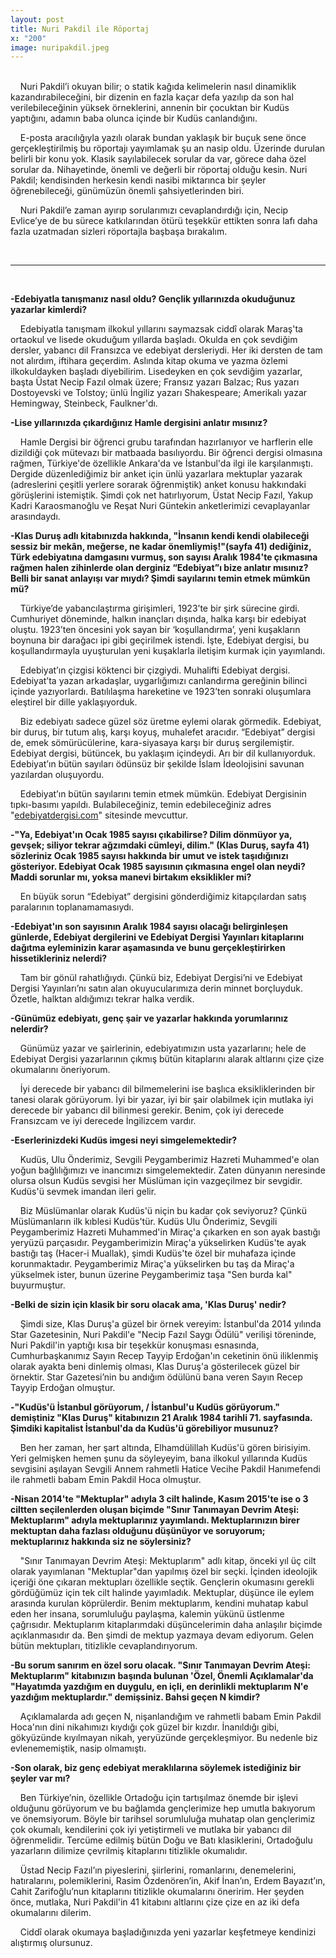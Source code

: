 ```yaml
---
layout: post
title: Nuri Pakdil ile Röportaj
x: "200"
image: nuripakdil.jpeg
---
```

<br/>
&nbsp;&nbsp;&nbsp;&nbsp;Nuri Pakdil’i okuyan bilir; o statik kağıda kelimelerin nasıl dinamiklik kazandırabileceğini, bir dizenin en fazla kaçar defa yazılıp da son hal verilebileceğinin yüksek örneklerini, annenin bir çocuktan bir Kudüs yaptığını, adamın baba olunca içinde bir Kudüs canlandığını.

&nbsp;&nbsp;&nbsp;&nbsp;E-posta aracılığıyla yazılı olarak bundan yaklaşık bir buçuk sene önce gerçekleştirilmiş bu röportajı yayımlamak şu an nasip oldu. Üzerinde durulan belirli bir konu yok. Klasik sayılabilecek sorular da var, görece daha özel sorular da. Nihayetinde, önemli ve değerli bir röportaj olduğu kesin. Nuri Pakdil; kendisinden herkesin kendi nasibi miktarınca bir şeyler öğrenebileceği, günümüzün önemli şahsiyetlerinden biri.

&nbsp;&nbsp;&nbsp;&nbsp;Nuri Pakdil’e zaman ayırıp sorularımızı cevaplandırdığı için, Necip Evlice’ye de bu sürece katkılarından ötürü teşekkür ettikten sonra lafı daha fazla uzatmadan sizleri röportajla başbaşa bırakalım.

<br/>

---

<br/>


__-Edebiyatla tanışmanız nasıl oldu? Gençlik yıllarınızda okuduğunuz yazarlar kimlerdi?__

&nbsp;&nbsp;&nbsp;&nbsp;Edebiyatla tanışmam ilkokul yıllarını saymazsak ciddî olarak Maraş'ta ortaokul ve lisede okuduğum yıllarda başladı. Okulda en çok sevdiğim dersler, yabancı dil Fransızca ve edebiyat dersleriydi. Her iki dersten de tam not alırdım, iftihara geçerdim. Aslında kitap okuma ve yazma özlemi ilkokuldayken başladı diyebilirim.
Lisedeyken en çok sevdiğim yazarlar, başta Üstat Necip Fazıl olmak üzere; Fransız yazarı Balzac; Rus yazarı Dostoyevski ve Tolstoy; ünlü İngiliz yazarı Shakespeare; Amerikalı yazar Hemingway, Steinbeck, Faulkner'dı.

__-Lise yıllarınızda çıkardığınız Hamle dergisini anlatır mısınız?__

&nbsp;&nbsp;&nbsp;&nbsp;Hamle Dergisi bir öğrenci grubu tarafından hazırlanıyor ve harflerin elle dizildiği çok mütevazı bir matbaada basılıyordu. Bir öğrenci dergisi olmasına rağmen, Türkiye'de özellikle Ankara'da ve İstanbul'da ilgi ile karşılanmıştı. Dergide düzenlediğimiz bir anket için ünlü yazarlara mektuplar yazarak (adreslerini çeşitli yerlere sorarak öğrenmiştik) anket konusu hakkındaki görüşlerini istemiştik. Şimdi çok net hatırlıyorum, Üstat Necip Fazıl, Yakup Kadri Karaosmanoğlu ve Reşat Nuri Güntekin anketlerimizi cevaplayanlar arasındaydı.

__-Klas Duruş adlı kitabınızda hakkında, "İnsanın kendi kendi olabileceği sessiz bir mekân, meğerse, ne kadar önemliymiş!"(sayfa 41) dediğiniz, Türk edebiyatına damgasını vurmuş, son sayısı Aralık 1984'te çıkmasına rağmen halen zihinlerde olan derginiz “Edebiyat”ı bize anlatır mısınız? Belli bir sanat anlayışı var mıydı? Şimdi sayılarını temin etmek mümkün mü?__

&nbsp;&nbsp;&nbsp;&nbsp;Türkiye’de yabancılaştırma girişimleri, 1923’te bir şirk sürecine girdi. Cumhuriyet döneminde, halkın inançları dışında, halka karşı bir edebiyat oluştu. 1923’ten öncesini yok sayan bir ‘koşullandırma’, yeni kuşakların boynuna bir darağacı ipi gibi geçirilmek istendi. İşte, Edebiyat dergisi, bu koşullandırmayla uyuşturulan yeni kuşaklarla iletişim kurmak için yayımlandı.

&nbsp;&nbsp;&nbsp;&nbsp;Edebiyat’ın çizgisi köktenci bir çizgiydi. Muhalifti Edebiyat dergisi. Edebiyat’ta yazan arkadaşlar, uygarlığımızı canlandırma gereğinin bilinci içinde yazıyorlardı. Batılılaşma hareketine ve 1923’ten sonraki oluşumlara eleştirel bir dille yaklaşıyorduk.

&nbsp;&nbsp;&nbsp;&nbsp;Biz edebiyatı sadece güzel söz üretme eylemi olarak görmedik. Edebiyat, bir duruş, bir tutum alış, karşı koyuş, muhalefet aracıdır. “Edebiyat” dergisi de, emek sömürücülerine, kara-siyasaya karşı bir duruş sergilemiştir. Edebiyat dergisi, bütüncek, bu yaklaşım içindeydi. Arı bir dil kullanıyorduk. Edebiyat’ın bütün sayıları ödünsüz bir şekilde İslam İdeolojisini savunan yazılardan oluşuyordu.

&nbsp;&nbsp;&nbsp;&nbsp;Edebiyat’ın bütün sayılarını temin etmek mümkün. Edebiyat Dergisinin tıpkı-basımı yapıldı. Bulabileceğiniz, temin edebileceğiniz adres "<a href="http://edebiyatdergisi.com" target="_blank">edebiyatdergisi.com</a>" sitesinde mevcuttur.

__-"Ya, Edebiyat'ın Ocak 1985 sayısı çıkabilirse? Dilim dönmüyor ya, gevşek; siliyor tekrar ağzımdaki cümleyi, dilim." (Klas Duruş, sayfa 41) sözleriniz Ocak 1985 sayısı hakkında bir umut ve istek taşıdığınızı gösteriyor. Edebiyat Ocak 1985 sayısının çıkmasına engel olan neydi? Maddi sorunlar mı, yoksa manevi birtakım eksiklikler mi?__

&nbsp;&nbsp;&nbsp;&nbsp;En büyük sorun “Edebiyat” dergisini gönderdiğimiz kitapçılardan satış paralarının toplanamamasıydı.

__-Edebiyat'ın son sayısının Aralık 1984 sayısı olacağı belirginleşen günlerde, Edebiyat dergilerini ve Edebiyat Dergisi Yayınları kitaplarını dağıtma eyleminizin karar aşamasında ve bunu gerçekleştirirken hissetikleriniz nelerdi?__

&nbsp;&nbsp;&nbsp;&nbsp;Tam bir gönül rahatlığıydı. Çünkü biz, Edebiyat Dergisi’ni ve Edebiyat Dergisi Yayınları’nı satın alan okuyucularımıza derin minnet borçluyduk. Özetle, halktan aldığımızı tekrar halka verdik.

__-Günümüz edebiyatı, genç şair ve yazarlar hakkında yorumlarınız nelerdir?__

&nbsp;&nbsp;&nbsp;&nbsp;Günümüz yazar ve şairlerinin, edebiyatımızın usta yazarlarını; hele de Edebiyat Dergisi yazarlarının çıkmış bütün kitaplarını alarak altlarını çize çize okumalarını öneriyorum.

&nbsp;&nbsp;&nbsp;&nbsp;İyi derecede bir yabancı dil bilmemelerini ise başlıca eksikliklerinden bir tanesi olarak görüyorum. İyi bir yazar, iyi bir şair olabilmek için mutlaka iyi derecede bir yabancı dil bilinmesi gerekir. Benim, çok iyi derecede Fransızcam ve iyi derecede İngilizcem vardır.

__-Eserlerinizdeki Kudüs imgesi neyi simgelemektedir?__

&nbsp;&nbsp;&nbsp;&nbsp;Kudüs, Ulu Önderimiz, Sevgili Peygamberimiz Hazreti Muhammed'e olan yoğun bağlılığımızı ve inancımızı simgelemektedir. Zaten dünyanın neresinde olursa olsun Kudüs sevgisi her Müslüman için vazgeçilmez bir sevgidir. Kudüs'ü sevmek imandan ileri gelir.

&nbsp;&nbsp;&nbsp;&nbsp;Biz Müslümanlar olarak Kudüs'ü niçin bu kadar çok seviyoruz? Çünkü Müslümanların ilk kıblesi Kudüs'tür. Kudüs Ulu Önderimiz, Sevgili Peygamberimiz Hazreti Muhammed'in Miraç'a çıkarken en son ayak bastığı yeryüzü parçasıdır. Peygamberimizin Miraç'a yükselirken Kudüs'te ayak bastığı taş (Hacer-i Muallak), şimdi Kudüs'te özel bir muhafaza içinde korunmaktadır. Peygamberimiz Miraç'a yükselirken bu taş da Miraç'a yükselmek ister, bunun üzerine Peygamberimiz taşa "Sen burda kal" buyurmuştur.

__-Belki de sizin için klasik bir soru olacak ama, 'Klas Duruş' nedir?__

&nbsp;&nbsp;&nbsp;&nbsp;Şimdi size, Klas Duruş'a güzel bir örnek vereyim: İstanbul'da 2014 yılında Star Gazetesinin, Nuri Pakdil'e "Necip Fazıl Saygı Ödülü" verilişi töreninde, Nuri Pakdil'in yaptığı kısa bir teşekkür konuşması esnasında, Cumhurbaşkanımız Sayın Recep Tayyip Erdoğan'ın ceketinin önü iliklenmiş olarak ayakta beni dinlemiş olması, Klas Duruş'a gösterilecek güzel bir örnektir. Star Gazetesi’nin bu andığım ödülünü bana veren Sayın Recep Tayyip Erdoğan olmuştur.

__-"Kudüs'ü İstanbul görüyorum, / İstanbul'u Kudüs görüyorum." demiştiniz "Klas Duruş" kitabınızın 21 Aralık 1984 tarihli 71. sayfasında. Şimdiki kapitalist İstanbul'da da Kudüs'ü görebiliyor musunuz?__

&nbsp;&nbsp;&nbsp;&nbsp;Ben her zaman, her şart altında, Elhamdülillah Kudüs'ü gören birisiyim. Yeri gelmişken hemen şunu da söyleyeyim, bana ilkokul yıllarında Kudüs sevgisini aşılayan Sevgili Annem rahmetli Hatice Vecihe Pakdil Hanımefendi ile rahmetli babam Emin Pakdil Hoca olmuştur.

__-Nisan 2014'te "Mektuplar" adıyla 3 cilt halinde, Kasım 2015'te ise o 3 ciltten seçilenlerden oluşan biçimde "Sınır Tanımayan Devrim Ateşi: Mektuplarım" adıyla mektuplarınız yayımlandı. Mektuplarınızın birer mektuptan daha fazlası olduğunu düşünüyor ve soruyorum; mektuplarınız hakkında siz ne söylersiniz?__

&nbsp;&nbsp;&nbsp;&nbsp;"Sınır Tanımayan Devrim Ateşi: Mektuplarım" adlı kitap, önceki yıl üç cilt olarak yayımlanan "Mektuplar"dan yapılmış özel bir seçki. İçinden ideolojik içeriği öne çıkaran mektupları özellikle seçtik. Gençlerin okumasını gerekli gördüğümüz için tek cilt halinde yayımladık.
Mektuplar, düşünce ile eylem arasında kurulan köprülerdir. Benim mektuplarım, kendini muhatap kabul eden her insana, sorumluluğu paylaşma, kalemin yükünü üstlenme çağrısıdır. Mektuplarım kitaplarımdaki düşüncelerimin daha anlaşılır biçimde açıklanmasıdır da. Ben şimdi de mektup yazmaya devam ediyorum. Gelen bütün mektupları, titizlikle cevaplandırıyorum.

__-Bu sorum sanırım en özel soru olacak. "Sınır Tanımayan Devrim Ateşi: Mektuplarım" kitabınızın başında bulunan 'Özel, Önemli Açıklamalar'da "Hayatımda yazdığım en duygulu, en içli, en derinlikli mektuplarım N'e yazdığım mektuplardır." demişsiniz. Bahsi geçen N kimdir?__

&nbsp;&nbsp;&nbsp;&nbsp;Açıklamalarda adı geçen N, nişanlandığım ve rahmetli babam Emin Pakdil Hoca'nın dini nikahımızı kıydığı çok güzel bir kızdır. İnanıldığı gibi, gökyüzünde kıyılmayan nikah, yeryüzünde gerçekleşmiyor. Bu nedenle biz evlenememiştik, nasip olmamıştı.

__-Son olarak, biz genç edebiyat meraklılarına söylemek istediğiniz bir şeyler var mı?__

&nbsp;&nbsp;&nbsp;&nbsp;Ben Türkiye’nin, özellikle Ortadoğu için tartışılmaz önemde bir işlevi olduğunu görüyorum ve bu bağlamda gençlerimize hep umutla bakıyorum ve önemsiyorum. Böyle bir tarihsel sorumluluğa muhatap olan gençlerimiz çok okumalı, kendilerini çok iyi yetiştirmeli ve mutlaka bir yabancı dil öğrenmelidir.  Tercüme edilmiş bütün Doğu ve Batı klasiklerini, Ortadoğulu yazarların dilimize çevrilmiş kitaplarını titizlikle okumalıdır.

&nbsp;&nbsp;&nbsp;&nbsp;Üstad Necip Fazıl’ın piyeslerini, şiirlerini, romanlarını, denemelerini, hatıralarını, polemiklerini, Rasim Özdenören’in, Akif İnan’ın, Erdem Bayazıt’ın, Cahit Zarifoğlu’nun kitaplarını titizlikle okumalarını öneririm. Her şeyden önce, mutlaka, Nuri Pakdil'in 41 kitabını altlarını çize çize en az iki defa okumalarını dilerim.

&nbsp;&nbsp;&nbsp;&nbsp;Ciddî olarak okumaya başladığınızda yeni yazarlar keşfetmeye kendinizi alıştırmış olursunuz.
